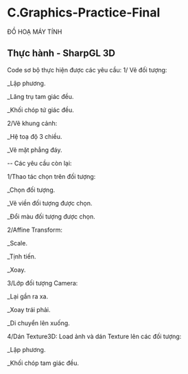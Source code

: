 # C.Graphics-Practice-Final
ĐỒ HOẠ MÁY TÍNH 

Thực hành - SharpGL 3D
--
Code sơ bộ thực hiện được các yêu cầu:
1/ Vẽ đối tượng:

_Lập phương.

_Lăng trụ tam giác đều.

_Khối chóp tứ giác đều.


2/Vẽ khung cảnh:

_Hệ toạ độ 3 chiều.

_Vẽ mặt phẳng đáy.

--
Các yêu cầu còn lại:

1/Thao tác chọn trên đối tượng:

_Chọn đối tượng.

_Vẽ viền đối tượng được chọn.

_Đổi màu đối tượng được chọn.


2/Affine Transform:

_Scale.

_Tịnh tiến.

_Xoay.


3/Lớp đối tượng Camera:

_Lại gần ra xa.

_Xoay trái phải.

_Di chuyển lên xuống.


4/Dán Texture3D: Load ảnh và dán Texture lên các đối tượng:

_Lập phương.

_Khối chóp tam giác đều.
